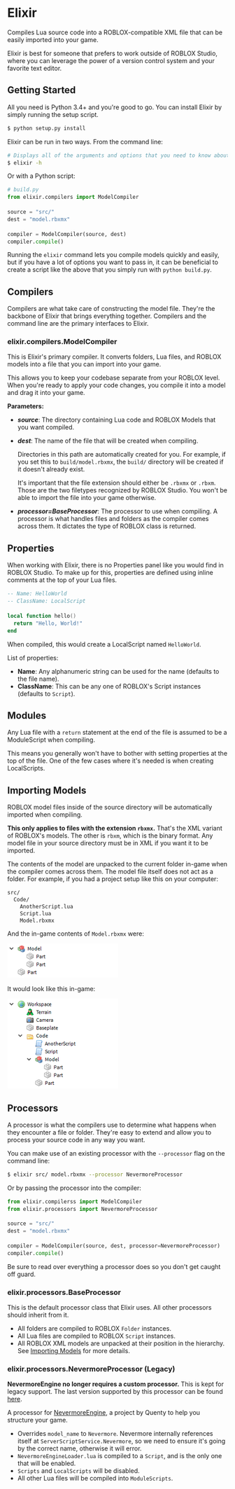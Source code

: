 # Elixir

Compiles Lua source code into a ROBLOX-compatible XML file that can be easily
imported into your game.

Elixir is best for someone that prefers to work outside of ROBLOX Studio,
where you can leverage the power of a version control system and your favorite
text editor.

## Getting Started

All you need is Python 3.4+ and you're good to go. You can install Elixir by
simply running the setup script.

```bash
$ python setup.py install
```

Elixir can be run in two ways. From the command line:

```bash
# Displays all of the arguments and options that you need to know about.
$ elixir -h
```

Or with a Python script:

```python
# build.py
from elixir.compilers import ModelCompiler

source = "src/"
dest = "model.rbxmx"

compiler = ModelCompiler(source, dest)
compiler.compile()
```

Running the `elixir` command lets you compile models quickly and easily, but if
you have a lot of options you want to pass in, it can be beneficial to create a
script like the above that you simply run with `python build.py`.

## Compilers

Compilers are what take care of constructing the model file. They're the
backbone of Elixir that brings everything together. Compilers and the command
line are the primary interfaces to Elixir.

### elixir.compilers.ModelCompiler

This is Elixir's primary compiler. It converts folders, Lua files, and ROBLOX
models into a file that you can import into your game.

This allows you to keep your codebase separate from your ROBLOX level. When
you're ready to apply your code changes, you compile it into a model and drag it
into your game.

**Parameters:**

- **_source_**: The directory containing Lua code and ROBLOX Models that you
  want compiled.

- **_dest_**: The name of the file that will be created when compiling.

  Directories in this path are automatically created for you. For example, if
  you set this to `build/model.rbxmx`, the `build/` directory will be created if
  it doesn't already exist.

  It's important that the file extension should either be `.rbxmx` or `.rbxm`.
  Those are the two filetypes recognized by ROBLOX Studio. You won't be able to
  import the file into your game otherwise.

- **_processor=BaseProcessor_**: The processor to use when compiling. A
  processor is what handles files and folders as the compiler comes across them.
  It dictates the type of ROBLOX class is returned.

## Properties

When working with Elixir, there is no Properties panel like you would find in
ROBLOX Studio. To make up for this, properties are defined using inline comments
at the top of your Lua files.

```lua
-- Name: HelloWorld
-- ClassName: LocalScript

local function hello()
  return "Hello, World!"
end
```

When compiled, this would create a LocalScript named `HelloWorld`.

List of properties:

- **Name**: Any alphanumeric string can be used for the name (defaults to the
  file name).
- **ClassName**: This can be any one of ROBLOX's Script instances (defaults to
  `Script`).

## Modules

Any Lua file with a `return` statement at the end of the file is assumed to be a
ModuleScript when compiling.

This means you generally won't have to bother with setting properties at the top
of the file. One of the few cases where it's needed is when creating
LocalScripts.

## Importing Models

ROBLOX model files inside of the source directory will be automatically imported
when compiling.

**This only applies to files with the extension `rbxmx`.** That's the XML
variant of ROBLOX's models. The other is `rbxm`, which is the binary format.
Any model file in your source directory must be in XML if you want it to be
imported.

The contents of the model are unpacked to the current folder in-game when the
compiler comes across them. The model file itself does not act as a folder. For
example, if you had a project setup like this on your computer:

```
src/
  Code/
    AnotherScript.lua
    Script.lua
    Model.rbxmx
```

And the in-game contents of `Model.rbxmx` were:

![An in-game screenshot of the contents of Model.rbxmx](screenshots/example-model-contents.png)

It would look like this in-game:

![An in-game screenshot of the compiled source code and Model.rbxmx](screenshots/example-compiled-source.png)

## Processors

A processor is what the compilers use to determine what happens when they
encounter a file or folder. They're easy to extend and allow you to process
your source code in any way you want.

You can make use of an existing processor with the `--processor` flag on the
command line:

```bash
$ elixir src/ model.rbxmx --processor NevermoreProcessor
```

Or by passing the processor into the compiler:

```python
from elixir.compilerss import ModelCompiler
from elixir.processors import NevermoreProcessor

source = "src/"
dest = "model.rbxmx"

compiler = ModelCompiler(source, dest, processor=NevermoreProcessor)
compiler.compile()
```

Be sure to read over everything a processor does so you don't get caught off
guard.

### elixir.processors.BaseProcessor

This is the default processor class that Elixir uses. All other processors
should inherit from it.

- All folders are compiled to ROBLOX `Folder` instances.
- All Lua files are compiled to ROBLOX `Script` instances.
- All ROBLOX XML models are unpacked at their position in the hierarchy. See
  [Importing Models](#importing-models) for more details.

### elixir.processors.NevermoreProcessor (Legacy)

**NevermoreEngine no longer requires a custom processor.** This is kept for
legacy support. The last version supported by this processor can be found
[here](https://github.com/Quenty/NevermoreEngine/tree/b9b5a8).

A processor for [NevermoreEngine](https://github.com/Quenty/NevermoreEngine), a
project by Quenty to help you structure your game.

- Overrides `model_name` to `Nevermore`. Nevermore internally references itself
  at `ServerScriptService.Nevermore`, so we need to ensure it's going by the
  correct name, otherwise it will error.
- `NevermoreEngineLoader.lua` is compiled to a `Script`, and is the only one
  that will be enabled.
- `Scripts` and `LocalScripts` will be disabled.
- All other Lua files will be compiled into `ModuleScripts`.
